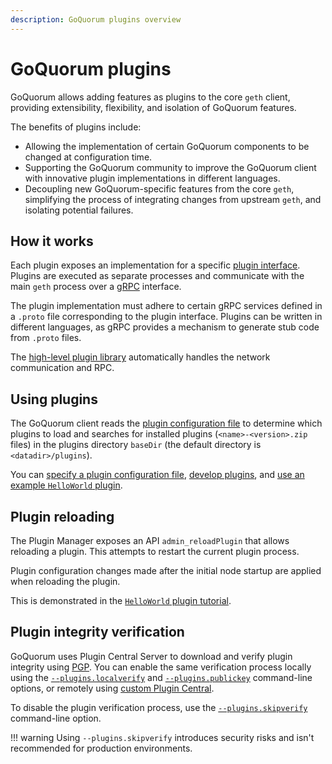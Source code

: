 ```yaml
---
description: GoQuorum plugins overview
---
```


# GoQuorum plugins

GoQuorum allows adding features as plugins to the core `geth` client, providing extensibility, flexibility, and
isolation of GoQuorum features.

The benefits of plugins include:

- Allowing the implementation of certain GoQuorum components to be changed at configuration time.
- Supporting the GoQuorum community to improve the GoQuorum client with innovative plugin
  implementations in different languages.
- Decoupling new GoQuorum-specific features from the core `geth`, simplifying the process of
  integrating changes from upstream `geth`, and isolating potential failures.

## How it works

Each plugin exposes an implementation for a specific [plugin interface](https://github.com/ConsenSys/quorum-plugin-definitions).
Plugins are executed as separate processes and communicate with the main `geth` process over a [gRPC](https://grpc.io/)
interface.

The plugin implementation must adhere to certain gRPC services defined in a `.proto` file corresponding to the plugin interface.
Plugins can be written in different languages, as gRPC provides a mechanism to generate stub code from `.proto` files.

The [high-level plugin library](https://github.com/hashicorp/go-plugin) automatically handles the network communication
and RPC.

## Using plugins

The GoQuorum client reads the [plugin configuration file](../develop/develop-plugins.md) to determine which plugins to
load and searches for installed plugins (`<name>-<version>.zip` files) in the plugins directory `baseDir` (the default
directory is `<datadir>/plugins`).

You can [specify a plugin configuration file](../develop/develop-plugins.md),
[develop plugins](../develop/develop-plugins.md),
and [use an example `HelloWorld` plugin](../tutorials/use-plugin.md).

## Plugin reloading

The Plugin Manager exposes an API `admin_reloadPlugin` that allows reloading a plugin.
This attempts to restart the current plugin process.

<!-- textlint-disable terminology -->
Plugin configuration changes made after the initial node startup are applied when reloading the plugin.
<!-- textlint-enable -->
This is demonstrated in the [`HelloWorld` plugin tutorial](../tutorials/use-plugin.md).

## Plugin integrity verification

GoQuorum uses Plugin Central Server to download and verify plugin integrity using [PGP](https://en.wikipedia.org/wiki/Pretty_Good_Privacy).
You can enable the same verification process locally using the
[`--plugins.localverify`](../reference/cli-syntax.md#pluginslocalverify) and
[`--plugins.publickey`](../reference/cli-syntax.md#pluginspublickey) command-line options, or
remotely using [custom Plugin Central](../develop/develop-plugins.md).

To disable the plugin verification process, use the
[`--plugins.skipverify`](../reference/cli-syntax.md#pluginsskipverify) command-line option.

!!! warning
    Using `--plugins.skipverify` introduces security risks and isn't recommended for production environments.
